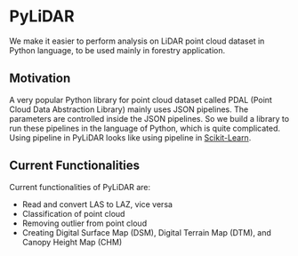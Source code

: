 # PyLiDAR
We make it easier to perform analysis on LiDAR point cloud dataset in Python language, to be used mainly in forestry application. 

## Motivation

A very popular Python library for point cloud dataset called PDAL (Point Cloud Data Abstraction Library) mainly uses JSON pipelines. The parameters are controlled inside the JSON pipelines. So we build a library to run these pipelines in the language of Python, which is quite complicated. Using pipeline in PyLiDAR looks like using pipeline in [Scikit-Learn](https://scikit-learn.org/stable/).  

## Current Functionalities

Current functionalities of PyLiDAR are:

* Read and convert LAS to LAZ, vice versa
* Classification of point cloud
* Removing outlier from point cloud
* Creating Digital Surface Map (DSM), Digital Terrain Map (DTM), and Canopy Height Map (CHM)
